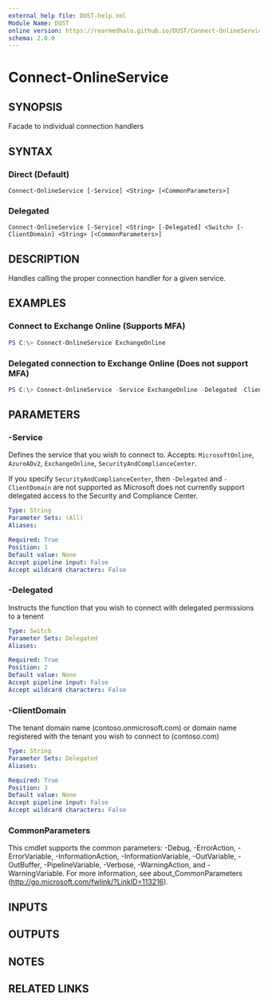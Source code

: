```yaml
---
external help file: DUST-help.xml
Module Name: DUST
online version: https://rearmedhalo.github.io/DUST/Connect-OnlineService.html
schema: 2.0.0
---
```


# Connect-OnlineService

## SYNOPSIS
Facade to individual connection handlers

## SYNTAX

### Direct (Default)
```
Connect-OnlineService [-Service] <String> [<CommonParameters>]
```

### Delegated
```
Connect-OnlineService [-Service] <String> [-Delegated] <Switch> [-ClientDomain] <String> [<CommonParameters>]
```

## DESCRIPTION
Handles calling the proper connection handler for a given service.

## EXAMPLES

### Connect to Exchange Online (Supports MFA)
```powershell
PS C:\> Connect-OnlineService ExchangeOnline
```

### Delegated connection to Exchange Online (Does not support MFA)
```powershell
PS C:\> Connect-OnlineService -Service ExchangeOnline -Delegated -ClientDomain fabrikam.com
```

## PARAMETERS

### -Service
Defines the service that you wish to connect to. Accepts: `MicrosoftOnline`, `AzureADv2`, `ExchangeOnline`, `SecurityAndComplianceCenter`.

If you specify `SecurityAndComplianceCenter`, then `-Delegated` and `-ClientDomain` are not supported as Microsoft does not currently support delegated access to the Security and Compliance Center.

```yaml
Type: String
Parameter Sets: (All)
Aliases:

Required: True
Position: 1
Default value: None
Accept pipeline input: False
Accept wildcard characters: False
```

### -Delegated
Instructs the function that you wish to connect with delegated permissions to a tenent

```yaml
Type: Switch
Parameter Sets: Delegated
Aliases:

Required: True
Position: 2
Default value: None
Accept pipeline input: False
Accept wildcard characters: False
```

### -ClientDomain
The tenant domain name (contoso.onmicrosoft.com) or domain name registered with the tenant you wish to connect to (contoso.com)

```yaml
Type: String
Parameter Sets: Delegated
Aliases:

Required: True
Position: 3
Default value: None
Accept pipeline input: False
Accept wildcard characters: False
```

### CommonParameters
This cmdlet supports the common parameters: -Debug, -ErrorAction, -ErrorVariable, -InformationAction, -InformationVariable, -OutVariable, -OutBuffer, -PipelineVariable, -Verbose, -WarningAction, and -WarningVariable. For more information, see about_CommonParameters (http://go.microsoft.com/fwlink/?LinkID=113216).

## INPUTS

## OUTPUTS

## NOTES

## RELATED LINKS
